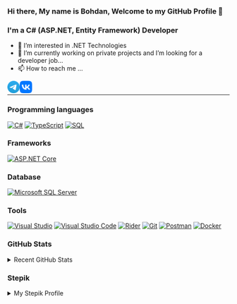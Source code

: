 ### Hi there, My name is Bohdan, Welcome to my GitHub Profile 👋

### I'm a C# (ASP.NET, Entity Framework) Developer

- 👀 I’m interested in .NET Technologies
- 🌱 I’m currently working on private projects and I’m looking for a developer job...
- 📫 How to reach me ...

[<img align="left" alt="Telegram" width="28px" src="icons/telegram_logo.png" />][telegram]
[<img align="left" alt="Vk" width="28px" src="icons/vk_logo.png" />][vk]

<br />

---

### Programming languages

<p>
    <a href="#"><img alt="C#" src="https://custom-icon-badges.herokuapp.com/badge/C%23-68217A.svg?style=flat&logo=cs2&logoColor=white"></a>
    <a href="#"><img alt="TypeScript" src="https://img.shields.io/badge/TypeScript-007ACC.svg?style=flat&logo=typescript&logoColor=white"></a>
    <a href="#"><img alt="SQL" src="https://custom-icon-badges.herokuapp.com/badge/SQL-025E8C.svg?style=flat&logo=database&logoColor=white"></a>
</p>

### Frameworks

<p>
    <a href="#"><img alt="ASP.NET Core" src="https://img.shields.io/badge/ASP.NET%20Core-5C2D91?style=flat&logo=.net&logoColor=white"></a>
</p>

### Database

<p>
    <a href="#"><img alt="Microsoft SQL Server" src="https://img.shields.io/badge/-Microsoft%20SQL%20Server-CC2927?style=flat&logo=Microsoft%20SQL%20Server&logoColor=white"></a>
</p>

### Tools

<p>
    <a href="#" target="_blank"><img alt="Visual Studio" src="https://img.shields.io/badge/Visual%20Studio-5C2D91.svg?style=flat&logo=visual-studio&logoColor=white"/></a>
    <a href="#"><img alt="Visual Studio Code" src="https://img.shields.io/badge/Visual%20Studio%20Code-0078d7.svg?style=flat&logo=visual-studio-code&logoColor=white"></a>
    <a href="#"><img alt="Rider" src="https://img.shields.io/badge/Rider-000000.svg?style=flat&logo=Rider&logoColor=white&color=black&labelColor=crimson"></a>
    <a href="#"><img alt="Git" src="https://img.shields.io/badge/Git-F05033.svg?style=flat&logo=git&logoColor=white"></a>
    <a href="#"><img alt="Postman" src="https://img.shields.io/badge/Postman-FF6C37?style=flat&logo=postman&logoColor=white"></a>
    <a href="#"><img alt="Docker" src="https://img.shields.io/badge/-Docker-2496ED?style=flat&logo=Docker&logoColor=white"></a>
</p>

### GitHub Stats

<details>
 <summary> Recent GitHub Stats</summary>
<a href="https://github.com/TheMysteriousStranger90">
  <img height="180em" src="https://github-readme-stats.vercel.app/api?username=TheMysteriousStranger90&show_icons=true&theme=dark&count_private=true" alt="TheMysteriousStranger90 GitHub Stats" />
  <img height="180em" src="https://github-readme-stats.vercel.app/api/top-langs/?username=TheMysteriousStranger90&theme=dark&layout=compact" 
    alt="TheMysteriousStranger90 GitHub Top Languages" />
</a>
</details>

### Stepik

<details>
 <summary> My Stepik Profile</summary>

[<img align="left" alt="Stepikk" width="36px" src="icons/stepik_logo.png" />][stepik]

</details>



<!---
TheMysteriousStranger90/TheMysteriousStranger90 is a ✨ special ✨ repository because its `README.md` (this file) appears on your GitHub profile.
You can click the Preview link to take a look at your changes.
--->


[telegram]: https://t.me/TheMysteriousStranger90

[vk]: https://vk.com/bohdan.harabadzhyu

[stepik]: https://stepik.org/users/208458794